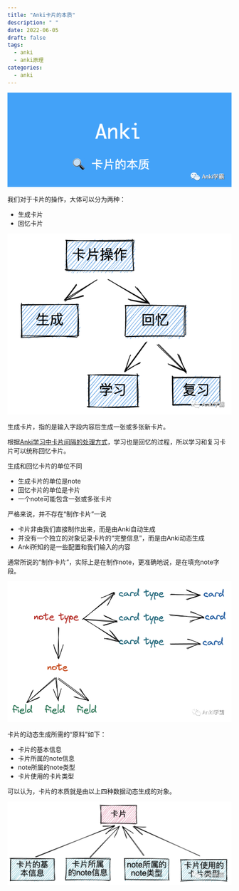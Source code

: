 ```yaml
---
title: "Anki卡片的本质"
description: " "
date: 2022-06-05
draft: false
tags:
  - anki
  - anki原理
categories:
  - anki
---
```


![图片](assets/10.png)



我们对于卡片的操作，大体可以分为两种：

- 生成卡片
- 回忆卡片

![图片](assets/11.png)



生成卡片，指的是输入字段内容后生成一张或多张新卡片。



根据[Anki学习中卡片间隔的处理方式](http://mp.weixin.qq.com/s?__biz=MjM5OTQ2NDU2Mw==&mid=2247484404&idx=1&sn=65458293705ca6cc85d041779878e6e6&chksm=a73a58e8904dd1fe7a1ba915668e5c96a161fd26dc0f7eff48fe6206245a9d748de3dbfd495a&scene=21#wechat_redirect)，学习也是回忆的过程，所以学习和复习卡片可以统称回忆卡片。



生成和回忆卡片的单位不同

-  生成卡片的单位是note
- 回忆卡片的单位是卡片
- 一个note可能包含一张或多张卡片



严格来说，并不存在“制作卡片”一说

-  卡片非由我们直接制作出来，而是由Anki自动生成
- 并没有一个独立的对象记录卡片的“完整信息”，而是由Anki动态生成
- Anki所知的是一些配置和我们输入的内容



通常所说的“制作卡片”，实际上是在制作note，更准确地说，是在填充note字段。



![图片](assets/12.png)



卡片的动态生成所需的“原料”如下：

-  卡片的基本信息
- 卡片所属的note信息
- note所属的note类型
- 卡片使用的卡片类型



可以认为，卡片的本质就是由以上四种数据动态生成的对象。



![图片](assets/13.png)

